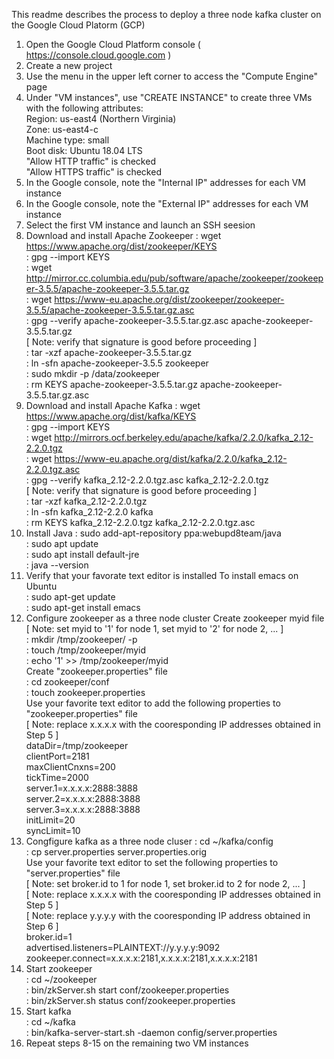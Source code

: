 This readme describes the process to deploy a three node kafka cluster on the Google Cloud Platorm (GCP)

1) Open the Google Cloud Platform console ( https://console.cloud.google.com )
2) Create a new project
3) Use the menu in the upper left corner to access the "Compute Engine" page
4) Under "VM instances", use "CREATE INSTANCE" to create three VMs with the following attributes:  
   Region: us-east4 (Northern Virginia)  
   Zone: us-east4-c  
   Machine type: small  
   Boot disk: Ubuntu 18.04 LTS  
   "Allow HTTP traffic" is checked  
   "Allow HTTPS traffic" is checked  
5) In the Google console, note the "Internal IP" addresses for each VM instance
6) In the Google console, note the "External IP" addresses for each VM instance
7) Select the first VM instance and launch an SSH seesion
8) Download and install Apache Zookeeper
  : wget https://www.apache.org/dist/zookeeper/KEYS  
  : gpg --import KEYS  
  : wget http://mirror.cc.columbia.edu/pub/software/apache/zookeeper/zookeeper-3.5.5/apache-zookeeper-3.5.5.tar.gz  
  : wget https://www-eu.apache.org/dist/zookeeper/zookeeper-3.5.5/apache-zookeeper-3.5.5.tar.gz.asc  
  : gpg --verify apache-zookeeper-3.5.5.tar.gz.asc apache-zookeeper-3.5.5.tar.gz  
  [ Note: verify that signature is good before proceeding ]  
  : tar -xzf apache-zookeeper-3.5.5.tar.gz  
  : ln -sfn apache-zookeeper-3.5.5 zookeeper  
  : sudo mkdir -p /data/zookeeper  
  : rm KEYS apache-zookeeper-3.5.5.tar.gz apache-zookeeper-3.5.5.tar.gz.asc  
9) Download and install Apache Kafka
  : wget https://www.apache.org/dist/kafka/KEYS  
  : gpg --import KEYS  
  : wget http://mirrors.ocf.berkeley.edu/apache/kafka/2.2.0/kafka_2.12-2.2.0.tgz  
  : wget https://www-eu.apache.org/dist/kafka/2.2.0/kafka_2.12-2.2.0.tgz.asc  
  : gpg --verify kafka_2.12-2.2.0.tgz.asc kafka_2.12-2.2.0.tgz  
  [ Note: verify that signature is good before proceeding ]  
  : tar -xzf kafka_2.12-2.2.0.tgz  
  : ln -sfn kafka_2.12-2.2.0 kafka  
  : rm KEYS kafka_2.12-2.2.0.tgz kafka_2.12-2.2.0.tgz.asc  
10) Install Java
  : sudo add-apt-repository ppa:webupd8team/java  
  : sudo apt update  
  : sudo apt install default-jre   
  : java --version  
11) Verify that your favorate text editor is installed
  To install emacs on Ubuntu  
  : sudo apt-get update  
  : sudo apt-get install emacs  
12) Configure zookeeper as a three node cluster
  Create zookeeper myid file  
  [ Note: set myid to '1' for node 1, set myid to '2' for node 2, ... ]  
  : mkdir /tmp/zookeeper/ -p  
  : touch /tmp/zookeeper/myid  
  : echo '1' >> /tmp/zookeeper/myid  
  Create "zookeeper.properties" file  
  : cd zookeeper/conf  
  : touch zookeeper.properties  
  Use your favorite text editor to add the following properties to "zookeeper.properties" file  
  [ Note: replace x.x.x.x with the cooresponding IP addresses obtained in Step 5 ]  
      dataDir=/tmp/zookeeper  
      clientPort=2181  
      maxClientCnxns=200  
      tickTime=2000  
      server.1=x.x.x.x:2888:3888  
      server.2=x.x.x.x:2888:3888   
      server.3=x.x.x.x:2888:3888  
      initLimit=20  
      syncLimit=10  
13) Congfigure kafka as a three node cluser
  : cd ~/kafka/config  
  : cp server.properties server.properties.orig  
  Use your favorite text editor to set the following properties to "server.properties" file  
  [ Note: set broker.id to 1 for node 1, set broker.id to 2 for node 2, ... ]  
  [ Note: replace x.x.x.x with the cooresponding IP addresses obtained in Step 5 ]  
  [ Note: replace y.y.y.y with the cooresponding IP address obtained in Step 6 ]  
      broker.id=1  
      advertised.listeners=PLAINTEXT://y.y.y.y:9092  
      zookeeper.connect=x.x.x.x:2181,x.x.x.x:2181,x.x.x.x:2181  
14) Start zookeeper  
   : cd ~/zookeeper  
   : bin/zkServer.sh start conf/zookeeper.properties  
   : bin/zkServer.sh status conf/zookeeper.properties   
15) Start kafka   
   : cd ~/kafka  
   : bin/kafka-server-start.sh -daemon config/server.properties
16) Repeat steps 8-15 on the remaining two VM instances
